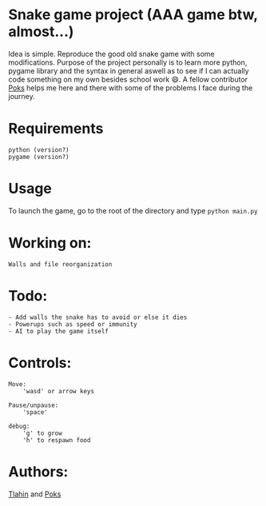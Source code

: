 # Snake game project (AAA game btw, almost...)

Idea is simple. 
Reproduce the good old snake game with some modifications.
Purpose of the project personally is to learn more python, pygame library and the syntax in general aswell as to see if I can actually code something on my own besides school work 😄. A fellow contributor [Poks](github.com/pokspoks) helps me here and there with some of the problems I face during the journey.

# Requirements

	python (version?)
	pygame (version?)

# Usage
To launch the game, go to the root of the directory and type
	`python main.py`

# Working on:

	Walls and file reorganization

# Todo:

	- Add walls the snake has to avoid or else it dies
	- Powerups such as speed or immunity
	- AI to play the game itself

# Controls:

	Move:
		'wasd' or arrow keys
		
	Pause/unpause:
		'space'

	debug:
		'g' to grow
		'h' to respawn food

# Authors:
	
[Tlahin](github.com/tlahin) and [Poks](github.com/pokspoks)

